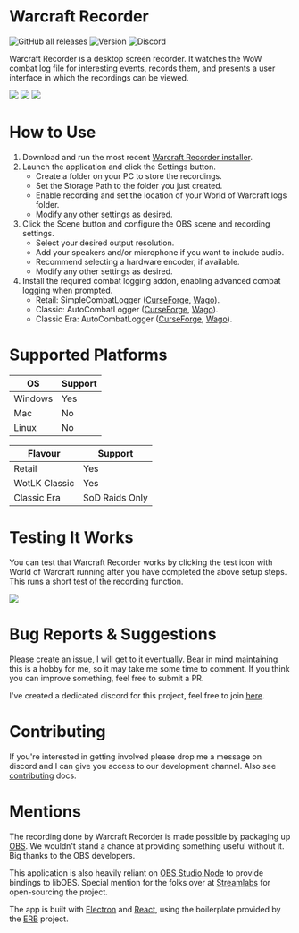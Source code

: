 # Warcraft Recorder
![GitHub all releases](https://img.shields.io/github/downloads/aza547/wow-recorder/total)
![Version](https://img.shields.io/github/package-json/v/aza547/wow-recorder?filename=release%2Fapp%2Fpackage.json)
![Discord](https://img.shields.io/discord/1004860808737591326)

Warcraft Recorder is a desktop screen recorder. It watches the WoW combat log file for interesting events, records them, and presents a user interface in which the recordings can be viewed. 

![](https://i.imgur.com/RL5UEDe.png)
![](https://i.imgur.com/8P51hjK.png)
![](https://i.imgur.com/DT6KftO.png)

#  How to Use
1. Download and run the most recent [Warcraft Recorder installer](https://github.com/aza547/wow-recorder/releases/latest).
2. Launch the application and click the Settings button.
    - Create a folder on your PC to store the recordings.
    - Set the Storage Path to the folder you just created.
    - Enable recording and set the location of your World of Warcraft logs folder.
    - Modify any other settings as desired.
3. Click the Scene button and configure the OBS scene and recording settings.
    - Select your desired output resolution.
    - Add your speakers and/or microphone if you want to include audio.
    - Recommend selecting a hardware encoder, if available.
    - Modify any other settings as desired.
5. Install the required combat logging addon, enabling advanced combat logging when prompted.
    - Retail: SimpleCombatLogger ([CurseForge](https://www.curseforge.com/wow/addons/simplecombatlogger), [Wago](https://addons.wago.io/addons/simplecombatlogger)).
    - Classic: AutoCombatLogger ([CurseForge](https://www.curseforge.com/wow/addons/autocombatlogger), [Wago](https://addons.wago.io/addons/autocombatlogger)). 
    - Classic Era: AutoCombatLogger ([CurseForge](https://www.curseforge.com/wow/addons/autocombatlogger), [Wago](https://addons.wago.io/addons/autocombatlogger)). 

# Supported Platforms

| OS | Support |
|---|---|
| Windows | Yes |
| Mac | No |
| Linux | No |

| Flavour | Support |
|---|---|
| Retail | Yes |
| WotLK Classic | Yes |
| Classic Era | SoD Raids Only |

# Testing It Works
You can test that Warcraft Recorder works by clicking the test icon with World of Warcraft running after you have completed the above setup steps. This runs a short test of the recording function.

![](https://i.imgur.com/RJcMPNI.png)

# Bug Reports & Suggestions

Please create an issue, I will get to it eventually. Bear in mind maintaining this is a hobby for me, so it may take me some time to comment. If you think you can improve something, feel free to submit a PR.

I've created a dedicated discord for this project, feel free to join [here](https://discord.gg/NPha7KdjVk).

# Contributing

If you're interested in getting involved please drop me a message on discord and I can give you access to our development channel. Also see [contributing](https://github.com/aza547/wow-recorder/blob/main/docs/CONTRIBUTING.md) docs.

# Mentions

The recording done by Warcraft Recorder is made possible by packaging up [OBS](https://obsproject.com/). We wouldn't stand a chance at providing something useful without it. Big thanks to the OBS developers.

This application is also heavily reliant on [OBS Studio Node](https://github.com/stream-labs/obs-studio-node) to provide bindings to libOBS. Special mention for the folks over at [Streamlabs](https://streamlabs.com/) for open-sourcing the project. 

The app is built with [Electron](https://www.electronjs.org/) and [React](https://react.dev/), using the boilerplate provided by the [ERB](https://electron-react-boilerplate.js.org/) project. 
